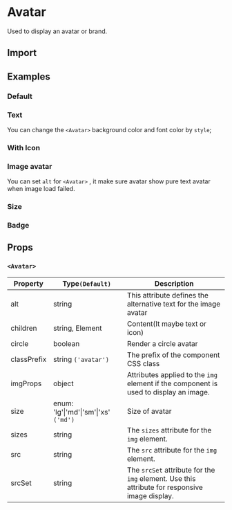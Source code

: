 # Avatar

Used to display an avatar or brand.

## Import

<!--{include:(components/avatar/fragments/import.md)}-->

## Examples

### Default

<!--{include:`basic.md`}-->

### Text

You can change the `<Avatar>` background color and font color by `style`;

<!--{include:`text.md`}-->

### With Icon

<!--{include:`icon.md`}-->

### Image avatar

You can set `alt` for `<Avatar>` , it make sure avatar show pure text avatar when image load failed.

<!--{include:`image.md`}-->

### Size

<!--{include:`size.md`}-->

### Badge

<!--{include:`badge.md`}-->

## Props

### `<Avatar>`

| Property    | Type`(Default)`                                   | Description                                                                                    |
| ----------- | ------------------------------------------------- | ---------------------------------------------------------------------------------------------- |
| alt         | string                                            | This attribute defines the alternative text for the image avatar                               |
| children    | string, Element<typeof Icon>                      | Content(It maybe text or icon)                                                                 |
| circle      | boolean                                           | Render a circle avatar                                                                         |
| classPrefix | string `('avatar')`                               | The prefix of the component CSS class                                                          |
| imgProps    | object                                            | Attributes applied to the `img` element if the component is used to display an image.          |
| size        | enum: 'lg'&#124;'md'&#124;'sm'&#124;'xs' `('md')` | Size of avatar                                                                                 |
| sizes       | string                                            | The `sizes` attribute for the `img` element.                                                   |
| src         | string                                            | The `src` attribute for the `img` element.                                                     |
| srcSet      | string                                            | The `srcSet` attribute for the `img` element. Use this attribute for responsive image display. |
